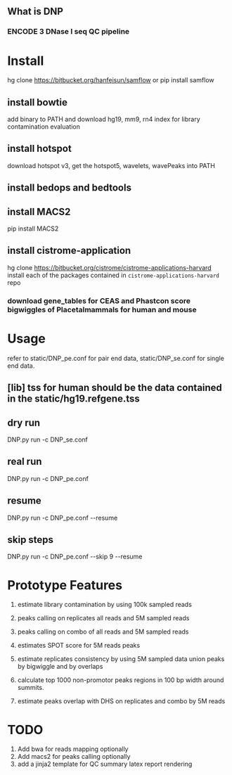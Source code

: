 ## What is DNP
### ENCODE 3 DNase I seq QC pipeline

Install 
=============
hg clone https://bitbucket.org/hanfeisun/samflow
or
pip install samflow

install bowtie
----------------
add binary to PATH and download hg19, mm9, rn4 index for library contamination evaluation

install hotspot
----------------
download hotspot v3, get the hotspot5, wavelets, wavePeaks into PATH

install bedops and bedtools
-----------------------------

install MACS2
------------------
pip install MACS2


install cistrome-application
----------------------------
hg clone https://bitbucket.org/cistrome/cistrome-applications-harvard
install each of the packages contained in `cistrome-applications-harvard` repo

### download gene_tables for CEAS and Phastcon score bigwiggles of Placetalmammals for human and mouse


Usage
=============
refer to static/DNP_pe.conf for pair end data, static/DNP_se.conf for single end data.

## [lib] tss for human should be the data contained in the static/hg19.refgene.tss

dry run
--------
DNP.py run -c DNP_se.conf

real run
---------
DNP.py run -c DNP_pe.conf


resume
---------
DNP.py run -c DNP_pe.conf --resume


skip steps
-----------
DNP.py run -c DNP_pe.conf --skip 9 --resume


Prototype  Features
======================
1. estimate library contamination by using 100k sampled reads

2. peaks calling on replicates all reads and 5M sampled reads

3. peaks calling on combo of all reads and 5M sampled reads

3. estimates SPOT score for 5M reads peaks

4. estimate replicates consistency by using 5M sampled data union peaks by bigwiggle and by overlaps

5. calculate top 1000 non-promotor peaks regions in 100 bp width around summits.

6. estimate peaks overlap with DHS on replicates and combo by 5M reads

TODO
=====================
1. Add bwa for reads mapping optionally
2. Add macs2 for peaks calling optionally
3. add a jinja2 template for QC summary latex report rendering


